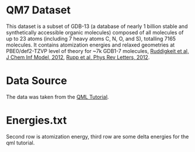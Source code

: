 # QM7 Dataset

This dataset is a subset of GDB-13 (a database of nearly 1 billion stable and synthetically accessible organic molecules) composed of all molecules of up to 23 atoms (including 7 heavy atoms C, N, O, and S), totalling 7165 molecules.
It contains atomization energies and relaxed geometries at PBE0/def2-TZVP level of theory for ~7k GDB1-7 molecules, [Ruddigkeit et al, J Chem Inf Model, 2012](https://pubs.acs.org/doi/abs/10.1021/ci300415d), 
[Rupp et al, Phys Rev Letters, 2012](https://journals.aps.org/prl/abstract/10.1103/PhysRevLett.108.058301).


# Data Source

The data was taken from the [QML Tutorial](https://github.com/qmlcode/tutorial).


# Energies.txt

Second row is atomization energy, third row are some delta energies for the qml tutorial.
